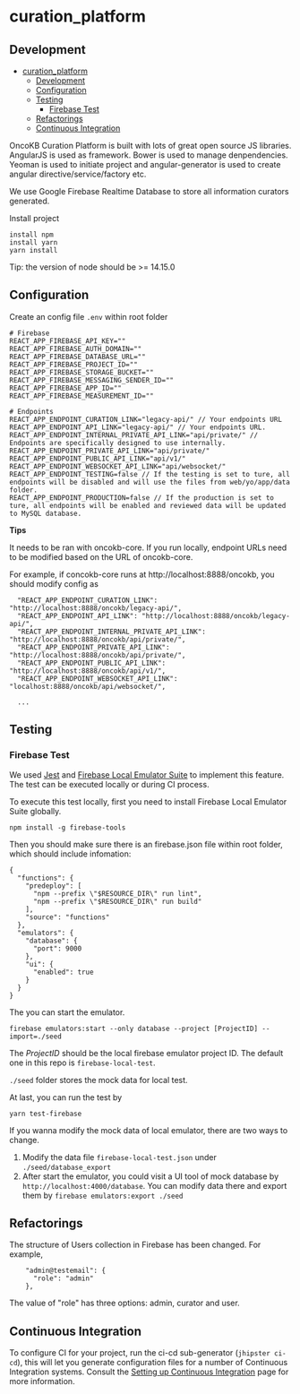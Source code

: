 # curation_platform

## Development

- [curation_platform](#curation_platform)
  - [Development](#development)
  - [Configuration](#configuration)
  - [Testing](#testing)
    - [Firebase Test](#firebase-test)
  - [Refactorings](#refactorings)
  - [Continuous Integration](#continuous-integration)

OncoKB Curation Platform is built with lots of great open source JS libraries. AngularJS is used as framework. Bower is used to manage denpendencies. Yeoman is used to initiate project and angular-generator is used to create angular directive/service/factory etc.

We use Google Firebase Realtime Database to store all information curators generated.

Install project

```
install npm
install yarn
yarn install
```

Tip: the version of node should be >= 14.15.0

## Configuration

Create an config file `.env` within root folder

```
# Firebase
REACT_APP_FIREBASE_API_KEY=""
REACT_APP_FIREBASE_AUTH_DOMAIN=""
REACT_APP_FIREBASE_DATABASE_URL=""
REACT_APP_FIREBASE_PROJECT_ID=""
REACT_APP_FIREBASE_STORAGE_BUCKET=""
REACT_APP_FIREBASE_MESSAGING_SENDER_ID=""
REACT_APP_FIREBASE_APP_ID=""
REACT_APP_FIREBASE_MEASUREMENT_ID=""

# Endpoints
REACT_APP_ENDPOINT_CURATION_LINK="legacy-api/" // Your endpoints URL
REACT_APP_ENDPOINT_API_LINK="legacy-api/" // Your endpoints URL.
REACT_APP_ENDPOINT_INTERNAL_PRIVATE_API_LINK="api/private/" // Endpoints are specifically designed to use internally.
REACT_APP_ENDPOINT_PRIVATE_API_LINK="api/private/"
REACT_APP_ENDPOINT_PUBLIC_API_LINK="api/v1/"
REACT_APP_ENDPOINT_WEBSOCKET_API_LINK="api/websocket/"
REACT_APP_ENDPOINT_TESTING=false // If the testing is set to ture, all endpoints will be disabled and will use the files from web/yo/app/data folder.
REACT_APP_ENDPOINT_PRODUCTION=false // If the production is set to ture, all endpoints will be enabled and reviewed data will be updated to MySQL database.
```

**Tips**

It needs to be ran with oncokb-core. If you run locally, endpoint URLs need to be modified based on the URL of oncokb-core.

For example, if concokb-core runs at http://localhost:8888/oncokb, you should modify config as

```
  "REACT_APP_ENDPOINT_CURATION_LINK": "http://localhost:8888/oncokb/legacy-api/",
  "REACT_APP_ENDPOINT_API_LINK": "http://localhost:8888/oncokb/legacy-api/",
  "REACT_APP_ENDPOINT_INTERNAL_PRIVATE_API_LINK": "http://localhost:8888/oncokb/api/private/",
  "REACT_APP_ENDPOINT_PRIVATE_API_LINK": "http://localhost:8888/oncokb/api/private/",
  "REACT_APP_ENDPOINT_PUBLIC_API_LINK": "http://localhost:8888/oncokb/api/v1/",
  "REACT_APP_ENDPOINT_WEBSOCKET_API_LINK": "localhost:8888/oncokb/api/websocket/",

  ...
```

## Testing

### Firebase Test

We used [Jest][] and [Firebase Local Emulator Suite][] to implement this feature. The test can be executed locally or during CI process.

To execute this test locally, first you need to install Firebase Local Emulator Suite globally.

```
npm install -g firebase-tools
```

Then you should make sure there is an firebase.json file within root folder, which should include infomation:

```
{
  "functions": {
    "predeploy": [
      "npm --prefix \"$RESOURCE_DIR\" run lint",
      "npm --prefix \"$RESOURCE_DIR\" run build"
    ],
    "source": "functions"
  },
  "emulators": {
    "database": {
      "port": 9000
    },
    "ui": {
      "enabled": true
    }
  }
}
```

The you can start the emulator.

```
firebase emulators:start --only database --project [ProjectID] --import=./seed
```

The _ProjectID_ should be the local firebase emulator project ID. The default one in this repo is `firebase-local-test`.

`./seed` folder stores the mock data for local test.

At last, you can run the test by

```
yarn test-firebase
```

If you wanna modify the mock data of local emulator, there are two ways to change.

1. Modify the data file `firebase-local-test.json` under `./seed/database_export`
2. After start the emulator, you could visit a UI tool of mock database by `http://localhost:4000/database`. You can modify data there and export them by `firebase emulators:export ./seed`

## Refactorings

The structure of Users collection in Firebase has been changed. For example,

```
    "admin@testemail": {
      "role": "admin"
    },
```

The value of "role" has three options: admin, curator and user.

## Continuous Integration

To configure CI for your project, run the ci-cd sub-generator (`jhipster ci-cd`), this will let you generate configuration files for a number of Continuous Integration systems. Consult the [Setting up Continuous Integration][] page for more information.

[jhipster homepage and latest documentation]: https://www.jhipster.tech
[jhipster 7.0.0-beta.1 archive]: https://www.jhipster.tech/documentation-archive/v7.0.0-beta.1
[using jhipster in development]: https://www.jhipster.tech/documentation-archive/v7.0.0-beta.1/development/
[using docker and docker-compose]: https://www.jhipster.tech/documentation-archive/v7.0.0-beta.1/docker-compose
[using jhipster in production]: https://www.jhipster.tech/documentation-archive/v7.0.0-beta.1/production/
[running tests page]: https://www.jhipster.tech/documentation-archive/v7.0.0-beta.1/running-tests/
[code quality page]: https://www.jhipster.tech/documentation-archive/v7.0.0-beta.1/code-quality/
[setting up continuous integration]: https://www.jhipster.tech/documentation-archive/v7.0.0-beta.1/setting-up-ci/
[node.js]: https://nodejs.org/
[webpack]: https://webpack.github.io/
[angular cli]: https://cli.angular.io/
[browsersync]: https://www.browsersync.io/
[jest]: https://facebook.github.io/jest/
[jasmine]: https://jasmine.github.io/2.0/introduction.html
[protractor]: https://angular.github.io/protractor/
[leaflet]: https://leafletjs.com/
[definitelytyped]: https://definitelytyped.org/
[firebase local emulator suite]: https://firebase.google.com/docs/emulator-suite
